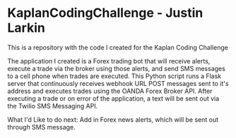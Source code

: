 # KaplanCodingChallenge - Justin Larkin
This is a repository with the code I created for the Kaplan Coding Challenge


The application I created is a Forex trading bot that will receive alerts, execute a trade via the broker using those alerts, and send SMS messages to a cell phone when trades are executed. This Python script runs a Flask server that continuously receives webhook URL POST messages sent to it's address and executes trades using the OANDA Forex Broker API. After executing a trade or on error of the application, a text will be sent out via the Twilio SMS Messaging API. 

What I'd Like to do next: Add in Forex news alerts, which will be sent out through SMS message.
